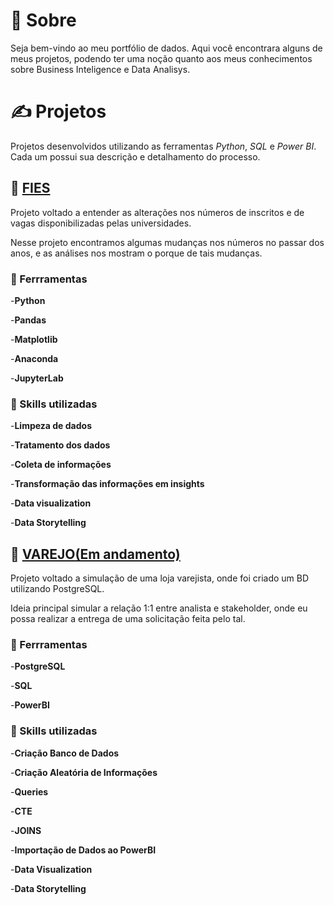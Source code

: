 # :wave: Sobre

Seja bem-vindo ao meu portfólio de dados. Aqui você encontrara alguns de meus projetos, podendo ter uma noção quanto aos meus conhecimentos sobre Business Inteligence e Data Analisys.

# :writing_hand: Projetos

Projetos desenvolvidos utilizando as ferramentas *Python*, *SQL* e *Power BI*. Cada um possui sua descrição e detalhamento do processo.

## :open_book: [FIES](https://github.com/Pakcro/portfolio_dados_fies)

Projeto voltado a entender as alterações nos números de inscritos e de vagas disponibilizadas pelas universidades.

Nesse projeto encontramos algumas mudanças nos números no passar dos anos, e as análises nos mostram o porque de tais mudanças.

### :wrench: Ferrramentas

-**Python**

-**Pandas**

-**Matplotlib**

-**Anaconda**

-**JupyterLab**

### :memo: Skills utilizadas

-**Limpeza de dados**

-**Tratamento dos dados**

-**Coleta de informações**

-**Transformação das informações em insights**

-**Data visualization**

-**Data Storytelling**

## :money_with_wings: [VAREJO(Em andamento)](https://github.com/matheusssilveira220/portfolio_dados_varejo)

Projeto voltado a simulação de uma loja varejista, onde foi criado um BD utilizando PostgreSQL.

Ideia principal simular a relação 1:1 entre analista e stakeholder, onde eu possa realizar a entrega de uma solicitação feita pelo tal.

### :wrench: Ferrramentas

-**PostgreSQL**

-**SQL**

-**PowerBI**


### :memo: Skills utilizadas

-**Criação Banco de Dados**

-**Criação Aleatória de Informações**

-**Queries**

-**CTE**

-**JOINS**

-**Importação de Dados ao PowerBI**

-**Data Visualization**

-**Data Storytelling**

